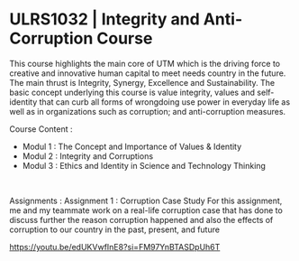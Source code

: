 # ULRS1032 | Integrity and Anti-Corruption Course
This course highlights the main core of UTM which is the driving force to creative and innovative human capital to meet needs country in the future. The main thrust is Integrity, Synergy, Excellence and Sustainability. The basic concept underlying this course is value integrity, values ​​and self-identity that can curb all forms of wrongdoing use power in everyday life as well as in organizations such as corruption; and anti-corruption measures.

Course Content :
* Modul 1 : The Concept and Importance of Values ​​& Identity
* Modul 2 : Integrity and Corruptions
* Modul 3 : Ethics and Identity in Science and Technology Thinking
<br />

Assignments :
Assignment 1 : Corruption Case Study
For this assignment, me and my teammate work on a real-life corruption case that has done to discuss further the reason corruption happened and also the effects of corruption to our country in the past, present, and future





https://youtu.be/edUKVwfInE8?si=FM97YnBTASDpUh6T
